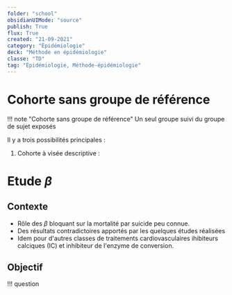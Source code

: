 ```yaml
---
folder: "school"
obsidianUIMode: "source"
publish: True
flux: True
created: "21-09-2021"
category: "Épidémiologie"
deck: "Méthode en épidémiologie"
classe: "TD"
tag: "Épidémiologie, Méthode-épidémiologie"
---
```

# Cohorte sans groupe de référence
!!! note "Cohorte sans groupe de référence"
	Un seul groupe suivi du groupe de sujet exposés

Il y a trois possibilités principales :
1. Cohorte à visée descriptive : 


# Etude $\beta$
## Contexte
- Rôle des $\beta$ bloquant sur la mortalité par suicide peu connue.
- Des résultats contradictoires apportés par les quelques études réalisées
- Idem pour d'autres classes de traitements cardiovasculaires ihibiteurs calciques (IC) et inhibiteur de l'enzyme de conversion.

## Objectif
!!! question 
	$~$
	$~$
